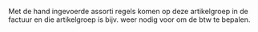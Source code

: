 Met de hand ingevoerde assorti regels komen op deze artikelgroep in de factuur en die artikelgroep is bijv. weer nodig voor om de btw te bepalen.